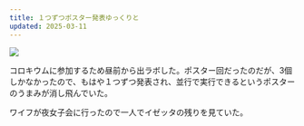 ```yaml
---
title: １つずつポスター発表ゆっくりと
updated: 2025-03-11
---
```

![](https://i.imgur.com/LiK8Q8p.jpeg)

コロキウムに参加するため昼前から出ラボした。ポスター回だったのだが、3個しかなかったので、もはや１つずつ発表され、並行で実行できるというポスターのうまみが消し飛んでいた。

ワイフが夜女子会に行ったので一人でイゼッタの残りを見ていた。